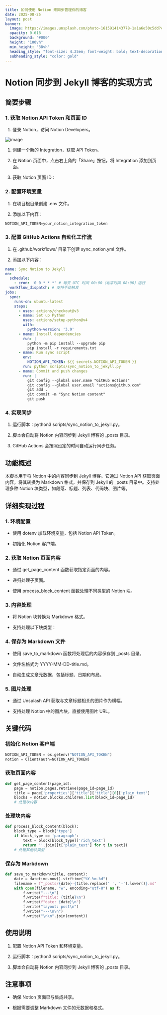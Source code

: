```yaml
---
title: 如何使用 Notion 来同步管理你的博客
date: 2025-08-25
layout: post
banner:
  image: https://images.unsplash.com/photo-1615914143778-1a1a6e50c5dd?crop=entropy&cs=tinysrgb&fit=max&fm=jpg&ixid=M3w2OTIwMzJ8MHwxfHJhbmRvbXx8fHx8fHx8fDE3NTYwOTYxMzN8&ixlib=rb-4.1.0&q=80&w=1080
  opacity: 0.618
  background: "#000"
  height: "100vh"
  min_height: "38vh"
  heading_style: "font-size: 4.25em; font-weight: bold; text-decoration: underline"
  subheading_style: "color: gold"
---
```


# Notion 同步到 Jekyll 博客的实现方式

## 简要步骤

### 1. 获取 Notion API Token 和页面 ID

1. 登录 Notion，访问 Notion Developers。

![image](https://prod-files-secure.s3.us-west-2.amazonaws.com/a7a0cc5a-89b9-4cda-8686-1fba0ca52f40/d19c1afe-dea5-4312-9333-786b0ba83054/image.png?X-Amz-Algorithm=AWS4-HMAC-SHA256&X-Amz-Content-Sha256=UNSIGNED-PAYLOAD&X-Amz-Credential=ASIAZI2LB466RKPRNDHM%2F20250825%2Fus-west-2%2Fs3%2Faws4_request&X-Amz-Date=20250825T042852Z&X-Amz-Expires=3600&X-Amz-Security-Token=IQoJb3JpZ2luX2VjEPn%2F%2F%2F%2F%2F%2F%2F%2F%2F%2FwEaCXVzLXdlc3QtMiJHMEUCIGqnJxCac7rMRXOIkF4VDEWNHNzq%2BJf3%2FAfVxYP2pquwAiEAptRDn57g5PIOUUgJxzFnzMejk1gs5YOqV1ZWKGcKxYQq%2FwMIUhAAGgw2Mzc0MjMxODM4MDUiDEx1ysTAGSIuVPRwySrcA2Tr65%2FV8kP%2FoPWOhZloE6MsFHeoozhfyZXd7TyncoVuPKiHGkr5wyuVZY75%2B52%2BOV5St9gtyKbCq1kFs5EdB2dX26eRP7qrpdRllFaajESmp%2BLT0g8uSWMhSJq0B53odWRR0r%2FgcesDWb4yqXmc1K5E8eXKbECirh%2F%2Fo7fxwvpnBconfvUpold4EKfjmc5uBlg6bTNZm%2BppsVPiJJY%2FMkiHVUqKFFFBK3RNh4E6q8jpOeGyMDmLCkYOtWZrdLAj2DT7MEVwsYCqpn5uYIlAZHDACGxICSwWc45FTpvsG2OkIVK%2FtlPkzRhKWRT7iIP5deup80SAn1g7KXDTxnHlILiJEN4zWCoxD5O6xrJyjx2ZdoQ0GzCBlKKgIB6gwRMrGnt0FkiWE5anBPAEbMxE80Vjc%2Bpa0ru%2FWINWPZVlb%2FC786DTmzob5HZ%2B5udrQpzTswgCPXqwMvW4K4QKXGJTyEOk4VJ3PlEQlzCbNNxJY6KK618SCH2GAseFeq%2FF0UVDLbc%2BE4T4GfCPYvPUfg7Xu9MeGBWWyNt7Ua3Nl5hfMV6tZZvwOaU8lswdPihHNQQkIWwZJL53L%2BELay0v%2BL00WWQzT%2Bk0gnIuDvg2wb4Yff0niwG%2Fj898EA4biGQcMP7hrsUGOqUB3hCt3lmNPqYDQj7HWQVpGHQjE69rwkB71yZR8LxFzHD6x5Xw9mvm%2Ftv%2FmAD4xmXEMtWgCFepsqU7Ke5URa8h1ObG5F7czeWxWR2wf%2FfxdzEevYjB0x648%2FNanBN1aDG7rvZveT5yxG%2BPwLCb0Eqp97Iip3ZgFdz6Mu06gs8PbuzQHG7683S%2BQSUvLqX3JBp74fyjXI9jxKo7wUe2yQoRv6A73qCW&X-Amz-Signature=555deca3812e108ab15bf3a44f40f4f45fc37b855fec8f83aca4a5535c5011b4&X-Amz-SignedHeaders=host&x-amz-checksum-mode=ENABLED&x-id=GetObject)

1. 创建一个新的 Integration，获取 API Token。

1. 在 Notion 页面中，点击右上角的「Share」按钮，将 Integration 添加到页面。

1. 获取 Notion 页面 ID：


### 2. 配置环境变量

1. 在项目根目录创建 .env 文件。

1. 添加以下内容：

```javascript
NOTION_API_TOKEN=your_notion_integration_token
```

### 3. 配置 GitHub Actions 自动化工作流

1. 在 .github/workflows/ 目录下创建 sync_notion.yml 文件。

1. 添加以下内容：

```yaml
name: Sync Notion to Jekyll
on:
  schedule:
    - cron: '0 0 * * *' # 每天 UTC 时间 00:00（北京时间 08:00）运行
  workflow_dispatch: # 支持手动触发
jobs:
  sync:
    runs-on: ubuntu-latest
    steps:
      - uses: actions/checkout@v3
      - name: Set up Python
        uses: actions/setup-python@v4
        with:
          python-version: '3.9'
      - name: Install dependencies
        run: |
          python -m pip install --upgrade pip
          pip install -r requirements.txt
      - name: Run sync script
        env:
          NOTION_API_TOKEN: ${{ secrets.NOTION_API_TOKEN }}
        run: python scripts/sync_notion_to_jekyll.py
      - name: Commit and push changes
        run: |
          git config --global user.name "GitHub Actions"
          git config --global user.email "actions@github.com"
          git add .
          git commit -m "Sync Notion content"
          git push
```

### 4. 实现同步

1. 运行脚本：python3 scripts/sync_notion_to_jekyll.py。

1. 脚本会自动将 Notion 内容同步到 Jekyll 博客的 _posts 目录。

1. GitHub Actions 会按照设定的时间自动运行同步任务。

## 功能概述

本脚本用于将 Notion 中的内容同步到 Jekyll 博客。它通过 Notion API 获取页面内容，将其转换为 Markdown 格式，并保存到 Jekyll 的 _posts 目录中。支持处理多种 Notion 块类型，如段落、标题、列表、代码块、图片等。

## 详细实现过程

### 1. 环境配置

- 使用 dotenv 加载环境变量，包括 Notion API Token。

- 初始化 Notion 客户端。

### 2. 获取 Notion 页面内容

- 通过 get_page_content 函数获取指定页面的内容。

- 递归处理子页面。

- 使用 process_block_content 函数处理不同类型的 Notion 块。

### 3. 内容处理

- 将 Notion 块转换为 Markdown 格式。

- 支持处理以下块类型：


### 4. 保存为 Markdown 文件

- 使用 save_to_markdown 函数将处理后的内容保存到 _posts 目录。

- 文件名格式为 YYYY-MM-DD-title.md。

- 自动生成文章元数据，包括标题、日期和布局。

### 5. 图片处理

- 通过 Unsplash API 获取与文章标题相关的图片作为横幅。

- 支持处理 Notion 中的图片块，直接使用图片 URL。

## 关键代码

### 初始化 Notion 客户端

```python
NOTION_API_TOKEN = os.getenv("NOTION_API_TOKEN")
notion = Client(auth=NOTION_API_TOKEN)
```

### 获取页面内容

```python
def get_page_content(page_id):
    page = notion.pages.retrieve(page_id=page_id)
    title = page['properties']['title']['title'][0]['plain_text']
    blocks = notion.blocks.children.list(block_id=page_id)
    # 处理块内容
```

### 处理块内容

```python
def process_block_content(block):
    block_type = block['type']
    if block_type == 'paragraph':
        text = block[block_type]['rich_text']
        return ''.join([t['plain_text'] for t in text])
    # 处理其他块类型
```

### 保存为 Markdown

```python
def save_to_markdown(title, content):
    date = datetime.now().strftime("%Y-%m-%d")
    filename = f"_posts/{date}-{title.replace(' ', '-').lower()}.md"
    with open(filename, "w", encoding="utf-8") as f:
        f.write("---\n")
        f.write(f"title: {title}\n")
        f.write(f"date: {date}\n")
        f.write("layout: post\n")
        f.write("---\n\n")
        f.write("\n\n".join(content))
```

## 使用说明

1. 配置 Notion API Token 和环境变量。

1. 运行脚本：python3 scripts/sync_notion_to_jekyll.py。

1. 脚本会自动将 Notion 内容同步到 Jekyll 博客的 _posts 目录。

## 注意事项

- 确保 Notion 页面已与集成共享。

- 根据需要调整 Markdown 文件的元数据和格式。